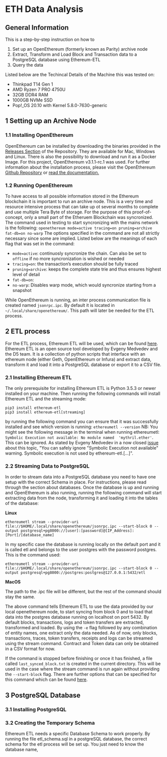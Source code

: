 # ETH Data Analysis

## General Information
This is a step-by-step instruction on how to
1.  Set up an OpenEthereum (formerly known as Parity) archive node
2.  Extract, Transform and Load Block and Transaction data to a PostgreSQL database using Ethereum-ETL
3.  Query the data

Listed below are the Techincal Details of the Machine this was tested on:
-   Thinkpad T14 Gen 1
-   AMD Ryzen 7 PRO 4750U
-   32GB DDR4 RAM
-   1000GB NVMe SSD
-   Pop!_OS 20.10 with Kernel 5.8.0-7630-generic

## 1 Setting up an Archive Node
### 1.1 Installing OpenEthereum

OpenEthereum can be installed by downloading the binaries provided in the [Releases Section](https://github.com/openethereum/openethereum/releases) of the Repository. They are available for Mac, Windows and Linux. There is also the possibility to download and run it as a Docker Image. For this project, OpenEthereum v3.1.1-rc.1 was used. For further information about the installation process, please visit the OpenEthereum [Github Repository](https://github.com/openethereum/openethereum) or [read the documentation.](https://openethereum.github.io/)

### 1.2 Running OpenEthereum

To have access to all possible information stored in the Ethereum blockchain it is important to run an archive node. This is a very time and resource intensive process that can take up ot several months to complete and use multiple Tera Byte of storage. For the purpose of this proof-of-concept, only a small part of the Etheruem Blockchain was syncronized.
The command used in testing to start syncronizing with the mains network is the following:
`openethereum mode=active tracing=on pruning=archive fat-db=on no-warp`
The options specified in the command are not all strictly necessary since some are implied. Listed below are the meanings of each flag that was set in the command:

-   `mode=active`: continuosly syncronize the chain. Can also be set to `offline` if no more syncronization is wished or needed
-   `tracing=on`: the transaction&rsquo;s execution should be fully traced
-   `pruning=archive`: keeps the complete state trie and thus ensures highest level of detail
-   `fat-db=on`:
-   `no-warp`: Disables warp mode, which would syncronize starting from a snapshot

While OpenEthereum is running, an inter process communication file is created named `jsonrpc.ipc`. By default it is located in `~/.local/share/openethereum/`. This path will later be needed for the ETL process.

## 2 ETL process

For the ETL process, Ethereum ETL will be used, which can be found [here](https://github.com/blockchain-etl/ethereum-etl). Ethereum ETL is an open source tool developed by Evgeny Medvedev and the D5 team. It is a collection of python scripts that interface with an ethereum node (either Geth, OpenEthereum or Infura) and extract data, transform it and load it into a PostgreSQL database or export it to a CSV file.

### 2.1 Installing Ethereum ETL

The only prerequisite for installing Ethereum ETL is Python 3.5.3 or newer installed on your machine. Then running the following commands will install Ethereum ETL and the streaming mode:
```
pip3 install ethereum-etl
pip3 install ethereum-etl[streaming]
```

by running the following command you can ensure that it was successfully installed and see which version is running:
`ethereumetl --version`
NB: You might see the following message in the terminal when running ethereumetl: `Symbolic Execution not available: No module named  'mythril.ether'`. This can be ignored. As stated by Evgeny Medvedev in a now closed [issue](https://github.com/blockchain-etl/ethereum-etl/issues/173) about this topic, "You can safely ignore "Symbolic Execution not available" warning. Symbolic execution is not used by ethereum-etl.[...]".


### 2.2 Streaming Data to PostgreSQL

In order to stream data into a PostgreSQL database you need to have one setup with the correct Schema in place. For instructions, please read through the section about databases. Once the database is up and running and OpenEthereum is also running, running the following command will start extracting data from the node, transforming it and loading it into the tables of the database:

**Linux**

```ethereumetl stream --provider-uri file://$HOME/.local/share/openethereum/jsonrpc.ipc --start-block 0 --output postgresql+pg8000://[user]:[password]@[IP_Address]:[Port]/[database_name]```

In my specific case the database is running locally on the default port and it is called etl and belongs to the user postgres with the password postgres. This is the command used:

```ethereumetl stream --provider-uri file://$HOME/.local/share/openethereum/jsonrpc.ipc --start-block 0 --output postgresql+pg8000://postgres:postgres@127.0.0.1:5432/etl```

**MacOS**

The path to the .ipc file will be different, but the rest of the command should stay the same.

The above command tells Ethereum ETL to use the data provided by our local openethereum node, to start syncing from block 0 and to load that data into the postgres database running on localhost on port 5432. By default blocks, transactions, logs and token transfers are extracted, transformed and loaded. By using the `-e` flag followed by any combination of entity names, one extract only the data needed. As of now, only blocks, transactions, traces, token transfers, receipts and logs can be streamed using the stream command. Contract and Token data can only be obtained in a CSV format for now.

If the command is stopped before finishing or once it has finished, a file called `last_synced_block.txt` is created in the current directory. This will be used in the case where the stream command is run again without providing the `--start-block` flag. There are further options that can be specified for this command which can be found [here](https://github.com/blockchain-etl/ethereum-etl/blob/develop/docs/commands.md#stream).

## 3 PostgreSQL Database
### 3.1 Installing PostgreSQL

### 3.2 Creating the Temporary Schema
Ethereum ETL needs a specific Database Schema to work properly. By running the file etl_schema.sql in a postgreSQL database, the correct schema for the etl process will be set up. You just need to know the database name,  
